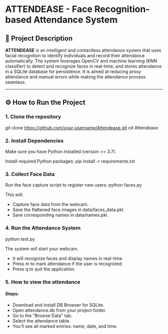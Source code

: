 # ATTENDEASE - Face Recognition-based Attendance System

## 📌 Project Description

**ATTENDEASE** is an intelligent and contactless attendance system that uses facial recognition to identify individuals and record their attendance automatically. The system leverages OpenCV and machine learning (KNN classifier) to detect and recognize faces in real-time, and stores attendance in a SQLite database for persistence. It is aimed at reducing proxy attendance and manual errors while making the attendance process seamless.

---

## ⚙️ How to Run the Project

### 1. **Clone the repository**
git clone https://github.com/your-username/Attendease.git
cd Attendease

### 2. **Install Dependencies**
Make sure you have Python installed (version >= 3.7).

Install required Python packages:
pip install -r requirements.txt


### 3. **Collect Face Data**
Run the face capture script to register new users:
python faces.py

This will:
- Capture face data from the webcam.
- Save the flattened face images in data/faces_data.pkl.
- Save corresponding names in data/names.pkl.

### 4. **Run the Attendance System**
python test.py

The system will start your webcam.
- It will recognize faces and display names in real-time.
- Press m to mark attendance if the user is recognized.
- Press q to quit the application.

### 5. **How to view the attendance**

#### Steps:
- Download and install DB Browser for SQLite.
- Open attendance.db from your project folder.
- Go to the "Browse Data" tab.
- Select the attendance table.
- You’ll see all marked entries: name, date, and time.